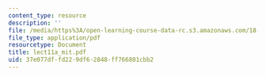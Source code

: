 ```yaml
---
content_type: resource
description: ''
file: /media/https%3A/open-learning-course-data-rc.s3.amazonaws.com/18-996-topics-in-theoretical-computer-science-internet-research-problems-spring-2002/37e077dffd229df62848ff766801cbb2_lect11a_mit.pdf
file_type: application/pdf
resourcetype: Document
title: lect11a_mit.pdf
uid: 37e077df-fd22-9df6-2848-ff766801cbb2
---
```

